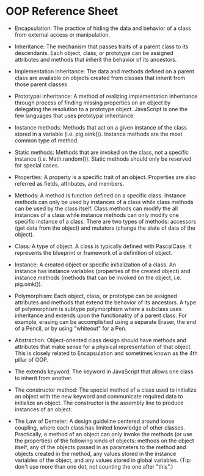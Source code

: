 # OOP Reference Sheet

- Encapsulation: The practice of hiding the data and behavior of a class from external access or manipulation.

- Inheritance: The mechanism that passes traits of a parent class to its descendants. Each
  object, class, or prototype can be assigned attributes and methods that inherit the behavior
  of its ancestors.

- Implementation inheritance: The data and methods defined on a parent class are available on
  objects created from classes that inherit from those parent classes

- Prototypal inheritance: A method of realizing implementation inheritance through process of
  finding missing properties on an object by delegating the resolution to a prototype object.
  JavaScript is one the few languages that uses prototypal inheritance.

- Instance methods: Methods that act on a given instance of the class stored in a variable (i.e.
  pig.oink()). Instance methods are the most common type of method.

- Static methods: Methods that are invoked on the class, not a specific instance (i.e.
  Math.random()). Static methods should only be reserved for special cases.

- Properties: A property is a specific trait of an object. Properties are also referred as fields,
  attributes, and members.

- Methods: A method is function defined on a specific class. Instance methods can only be used
  by instances of a class while class methods can be used by the class itself. Class methods can
  modify the all instances of a class while instance methods can only modify one specific
  instance of a class. There are two types of methods: accessors (get data from the object) and
  mutators (change the state of data of the object).

- Class: A type of object. A class is typically defined with PascalCase. It represents the
  blueprint or framework of a definition of object.

- Instance: A created object or specific initialization of a class. An instance has instance
  variables (properties of the created object) and instance methods (methods that can be
  invoked on the object, i.e. pig.oink()).

- Polymorphism: Each object, class, or prototype can be assigned attributes and methods that
  extend the behavior of its ancestors. A type of polymorphism is subtype polymorphism where
  a subclass uses inheritance and extends upon the functionality of a parent class. For
  example, erasing can be accomplished using a separate Eraser, the end of a Pencil, or by
  using "whiteout" for a Pen.

- Abstraction: Object-oriented class design should have methods and attributes that make
  sense for a physical representation of that object. This is closely related to Encapsulation and
  sometimes known as the 4th pillar of OOP.

- The extends keyword: The keyword in JavaScript that allows one class to inherit from another.

- The constructor method: The special method of a class used to initialize an object with the
  new keyword and communicate required data to initialize an object. The constructor is the
  assembly line to produce instances of an object.

- The Law of Demeter: A design guideline centered around loose coupling, where each class has
  limited knowledge of other classes. Practically, a method of an object can only invoke the
  methods (or use the properties) of the following kinds of objects: methods on the object
  itself, any of the objects passed in as parameters to the method and objects created in the
  method, any values stored in the instance variables of the object, and any values stored in
  global variables. (Tip: don't use more than one dot, not counting the one after "this".)
